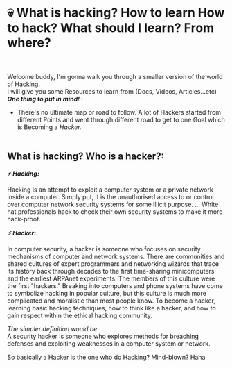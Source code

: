 # :skull: What is hacking? How to learn How to hack? What should I learn? From where? <br /> <br />

Welcome buddy, I'm gonna walk you through a smaller version of the world of Hacking. <br />
I will give you some Resources to learn from (Docs, Videos, Articles...etc) <br />
<b> <i> One thing to put in mind! </i> </b>: <br />
- There's no ultimate map or road to follow. A lot of Hackers started from different Points and went through different road to get 
to one Goal which is Becoming a <i>Hacker.</i> <br /> <br />

## What is hacking? Who is a hacker?: <br />
<b><i>:zap: Hacking:</i></b> <br />

Hacking is an attempt to exploit a computer system or a private network inside a computer. Simply put, it is the unauthorised access to or control over computer network security systems for some illicit purpose. ... White hat professionals hack to check their own security systems to make it more hack-proof.

<b><i>:zap: Hacker:</i></b> <br />

In computer security, a hacker is someone who focuses on security mechanisms of computer and network systems. There are communities and shared cultures of expert programmers and networking wizards that trace its history back through decades to the first time-sharing minicomputers and the earliest ARPAnet experiments. The members of this culture were the first "hackers." Breaking into computers and phone systems have come to symbolize hacking in popular culture, but this culture is much more complicated and moralistic than most people know. To become a hacker, learning basic hacking techniques, how to think like a hacker, and how to gain respect within the ethical hacking community.

<i>The simpler definition would be</i>: <br />
A security hacker is someone who explores methods for breaching defenses and exploiting weaknesses in a computer system or network.

So basically a Hacker is the one who do Hacking? Mind-blown? Haha <br /><br />


